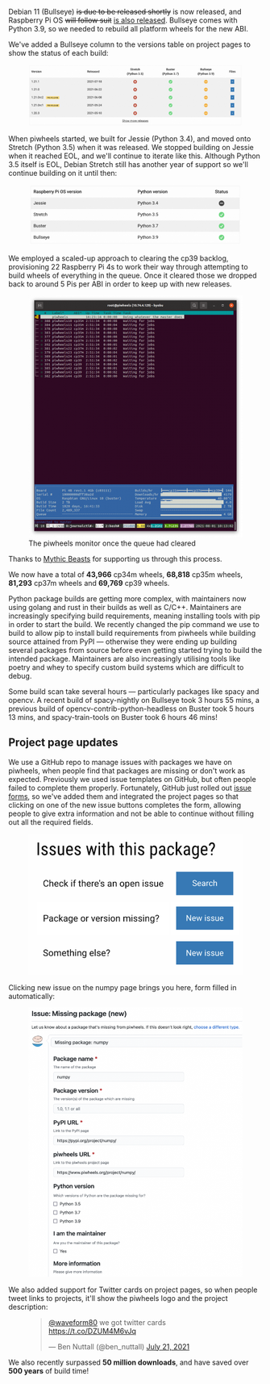 Debian 11 (Bullseye) <s>is due to be released shortly</s> is now released, and Raspberry Pi OS
<s>will follow suit</s> [is also
released](https://www.raspberrypi.com/news/raspberry-pi-os-debian-bullseye/). Bullseye comes with
Python 3.9, so we needed to rebuild all platform wheels for the new ABI.

We've added a Bullseye column to the versions table on project pages to show the status of each
build:

<figure class="aligncenter size-large">
<img src="images/Screenshot-2021-07-22-at-00.19.50-1024x294.png" />
</figure>

When piwheels started, we built for Jessie (Python 3.4), and moved onto Stretch (Python 3.5) when it
was released. We stopped building on Jessie when it reached EOL, and we'll continue to iterate like
this. Although Python 3.5 itself is EOL, Debian Stretch still has another year of support so we'll
continue building on it until then:

<figure class="aligncenter size-large">
<img src="images/Screenshot-2021-07-22-at-00.42.28-1024x293.png" />
</figure>

We employed a scaled-up approach to clearing the cp39 backlog, provisioning 22 Raspberry Pi 4s to
work their way through attempting to build wheels of everything in the queue. Once it cleared those
we dropped back to around 5 Pis per ABI in order to keep up with new releases.

<figure class="aligncenter size-large">
<img src="images/Screenshot-from-2021-08-01-11-13-03-904x1024.png" />
<figcaption>The piwheels monitor once the queue had cleared</figcaption>
</figure>

Thanks to [Mythic Beasts](https://www.mythic-beasts.com/) for supporting us through this process.

We now have a total of **43,966** cp34m wheels, **68,818** cp35m wheels, **81,293** cp37m wheels and
**69,769** cp39 wheels.

Python package builds are getting more complex, with maintainers now using golang and rust in their
builds as well as C/C++. Maintainers are increasingly specifying build requirements, meaning
installing tools with pip in order to start the build. We recently changed the pip command we use to
build to allow pip to install build requirements from piwheels while building source attained from
PyPI — otherwise they were ending up building several packages from source before even getting
started trying to build the intended package. Maintainers are also increasingly utilising tools like
poetry and whey to specify custom build systems which are difficult to debug.

Some build scan take several hours — particularly packages like spacy and opencv. A recent build of
spacy-nightly on Bullseye took 3 hours 55 mins, a previous build of opencv-contrib-python-headless
on Buster took 5 hours 13 mins, and spacy-train-tools on Buster took 6 hours 46 mins!

## Project page updates

We use a GitHub repo to manage issues with packages we have on piwheels, when people find that
packages are missing or don't work as expected. Previously we used issue templates on GitHub, but
often people failed to complete them properly. Fortunately, GitHub just rolled out [issue
forms](https://github.blog/changelog/2021-06-23-issues-forms-beta-for-public-repositories/), so
we've added them and integrated the project pages so that clicking on one of the new issue buttons
completes the form, allowing people to give extra information and not be able to continue without
filling out all the required fields.

<figure class="wp-block-media-text__media">
<img src="images/Screenshot-2021-07-22-at-00.52.51.png" />
</figure>

Clicking new issue on the numpy page brings you here, form filled in automatically:

<figure class="aligncenter size-large">
<img src="images/Screenshot-2021-07-22-at-00.53.44-814x1024.png" />
</figure>

We also added support for Twitter cards on project pages, so when people tweet links to projects,
it'll show the piwheels logo and the project description:

<figure class="wp-block-embed">
<div class="wp-block-embed__wrapper">
<blockquote>
<p><a href="https://twitter.com/waveform80?ref_src=twsrc%5Etfw">@waveform80</a> we got twitter cards
<a href="https://t.co/DZUM4M6vJq">https://t.co/DZUM4M6vJq</a></p>
<p>— Ben Nuttall (@ben_nuttall) <a
href="https://twitter.com/ben_nuttall/status/1417972828863873024?ref_src=twsrc%5Etfw">July 21,
2021</a></p>
</blockquote>
</div>
</figure>

We also recently surpassed **50 million downloads**, and have saved over **500 years** of build
time!
